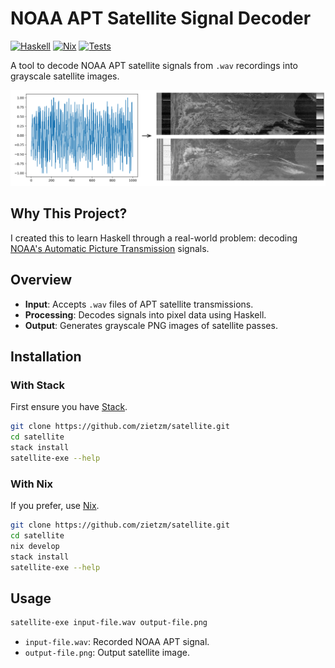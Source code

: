 # NOAA APT Satellite Signal Decoder

[![Haskell](https://img.shields.io/badge/Haskell-5e5086?logo=haskell&logoColor=white)](#)
[![Nix](https://img.shields.io/badge/Nix-5277C3.svg?&logo=NixOS&logoColor=white)](#)
[![Tests](https://github.com/zietzm/satellite/actions/workflows/ci.yml/badge.svg)](https://github.com/zietzm/satellite/actions/workflows/ci.yml)

A tool to decode NOAA APT satellite signals from `.wav` recordings into grayscale satellite images.

![Signal to Image Plot](signal_to_image.png)

## Why This Project?

I created this to learn Haskell through a real-world problem: decoding [NOAA's Automatic Picture Transmission](https://en.wikipedia.org/wiki/Automatic_picture_transmission) signals.

## Overview

- **Input**: Accepts `.wav` files of APT satellite transmissions.
- **Processing**: Decodes signals into pixel data using Haskell.
- **Output**: Generates grayscale PNG images of satellite passes.

## Installation

### With Stack

First ensure you have [Stack](https://docs.haskellstack.org/en/stable/).

```bash
git clone https://github.com/zietzm/satellite.git
cd satellite
stack install
satellite-exe --help
```

### With Nix

If you prefer, use [Nix](https://nixos.org/).

```bash
git clone https://github.com/zietzm/satellite.git
cd satellite
nix develop
stack install
satellite-exe --help
```

## Usage

```bash
satellite-exe input-file.wav output-file.png
```

* `input-file.wav`: Recorded NOAA APT signal.
* `output-file.png`: Output satellite image.

